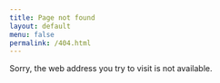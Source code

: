 ```yaml
---
title: Page not found
layout: default
menu: false
permalink: /404.html
---
```


Sorry, the web address you try to visit is not available.
